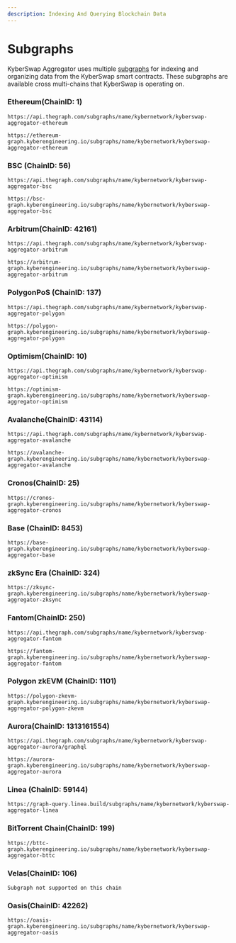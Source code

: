 ```yaml
---
description: Indexing And Querying Blockchain Data
---
```


# Subgraphs

KyberSwap Aggregator uses multiple [subgraphs](https://thegraph.com/docs/about/introduction#what-the-graph-is) for indexing and organizing data from the KyberSwap smart contracts. These subgraphs are available cross multi-chains that KyberSwap is operating on.

### Ethereum[​](https://docs.kyberswap.com/reference/subgraph-data#ethereum) (ChainID: 1) <a href="#ethereum" id="ethereum"></a>

```
https://api.thegraph.com/subgraphs/name/kybernetwork/kyberswap-aggregator-ethereum
```

```
https://ethereum-graph.kyberengineering.io/subgraphs/name/kybernetwork/kyberswap-aggregator-ethereum
```

### BSC (ChainID: 56)[​](https://docs.kyberswap.com/reference/subgraph-data#bsc) <a href="#bsc" id="bsc"></a>

```
https://api.thegraph.com/subgraphs/name/kybernetwork/kyberswap-aggregator-bsc
```

```
https://bsc-graph.kyberengineering.io/subgraphs/name/kybernetwork/kyberswap-aggregator-bsc
```

### Arbitrum[​](https://docs.kyberswap.com/reference/subgraph-data#arbitrum) (ChainID: 42161) <a href="#arbitrum" id="arbitrum"></a>

```
https://api.thegraph.com/subgraphs/name/kybernetwork/kyberswap-aggregator-arbitrum
```

```
https://arbitrum-graph.kyberengineering.io/subgraphs/name/kybernetwork/kyberswap-aggregator-arbitrum
```

### Polygon[​](https://docs.kyberswap.com/reference/subgraph-data#polygon) PoS (ChainID: 137) <a href="#polygon" id="polygon"></a>

```
https://api.thegraph.com/subgraphs/name/kybernetwork/kyberswap-aggregator-polygon
```

```
https://polygon-graph.kyberengineering.io/subgraphs/name/kybernetwork/kyberswap-aggregator-polygon
```

### Optimism[​](https://docs.kyberswap.com/reference/subgraph-data#optimism) (ChainID: 10) <a href="#optimism" id="optimism"></a>

```
https://api.thegraph.com/subgraphs/name/kybernetwork/kyberswap-aggregator-optimism
```

```
https://optimism-graph.kyberengineering.io/subgraphs/name/kybernetwork/kyberswap-aggregator-optimism
```

### Avalanche[​](https://docs.kyberswap.com/reference/subgraph-data#avalanche) (ChainID: 43114)  <a href="#avalanche" id="avalanche"></a>

```
https://api.thegraph.com/subgraphs/name/kybernetwork/kyberswap-aggregator-avalanche
```

```
https://avalanche-graph.kyberengineering.io/subgraphs/name/kybernetwork/kyberswap-aggregator-avalanche
```

### Cronos[​](https://docs.kyberswap.com/reference/subgraph-data#cronos) (ChainID: 25) <a href="#cronos" id="cronos"></a>

```
https://cronos-graph.kyberengineering.io/subgraphs/name/kybernetwork/kyberswap-aggregator-cronos
```

### Base (ChainID: 8453) <a href="#fantom" id="fantom"></a>

```
https://base-graph.kyberengineering.io/subgraphs/name/kybernetwork/kyberswap-aggregator-base
```

### zkSync Era (ChainID: 324)

```
https://zksync-graph.kyberengineering.io/subgraphs/name/kybernetwork/kyberswap-aggregator-zksync
```

### Fantom[​](https://docs.kyberswap.com/reference/subgraph-data#fantom) (ChainID: 250) <a href="#fantom" id="fantom"></a>

```
https://api.thegraph.com/subgraphs/name/kybernetwork/kyberswap-aggregator-fantom
```

```
https://fantom-graph.kyberengineering.io/subgraphs/name/kybernetwork/kyberswap-aggregator-fantom
```

### Polygon zkEVM (ChainID: 1101)

```
https://polygon-zkevm-graph.kyberengineering.io/subgraphs/name/kybernetwork/kyberswap-aggregator-polygon-zkevm
```

### Aurora[​](https://docs.kyberswap.com/reference/subgraph-data#aurora) (ChainID: 1313161554) <a href="#aurora" id="aurora"></a>

```
https://api.thegraph.com/subgraphs/name/kybernetwork/kyberswap-aggregator-aurora/graphql
```

```
https://aurora-graph.kyberengineering.io/subgraphs/name/kybernetwork/kyberswap-aggregator-aurora
```

### Linea (ChainID: 59144)

```
https://graph-query.linea.build/subgraphs/name/kybernetwork/kyberswap-aggregator-linea
```

### BitTorrent Chain[​](https://docs.kyberswap.com/reference/subgraph-data#bittorrent) (ChainID: 199) <a href="#bittorrent" id="bittorrent"></a>

```
https://bttc-graph.kyberengineering.io/subgraphs/name/kybernetwork/kyberswap-aggregator-bttc
```

### Velas[​](https://docs.kyberswap.com/reference/subgraph-data#velas) (ChainID: 106) <a href="#velas" id="velas"></a>

```
Subgraph not supported on this chain
```

### Oasis[​](https://docs.kyberswap.com/reference/subgraph-data#oasis) (ChainID: 42262) <a href="#oasis" id="oasis"></a>

```
https://oasis-graph.kyberengineering.io/subgraphs/name/kybernetwork/kyberswap-aggregator-oasis
```
